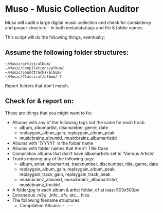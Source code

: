 # Muso - Music Collection Auditor

Muso will audit a large digital music collection and check for consistency and proper structure - in both metadata/tags and file & folder names.

This script will do the following things, eventually:

## Assume the following folder structures:

	~/Music/artist/album/
	~/Music/Compilations/album/
	~/Music/Soundtracks/album/
	~/Music/Classical/album/ ?


Report folders that don't match.

## Check for & report on:

These are things that you might want to fix:

* Albums with any of the following tags not the same for each track:
	* album, albumartist, discnumber, genre, date
	* replaygain_album_gain, replaygain_album_peak
	* musicbrainz_albumid, musicbrainz_albumartistid
* Albums with '(YYYY)' in the folder name
* Albums with folder names that Aren't Title Case
* Compilation albums that don't have albumartists set to 'Various Artists'
* Tracks missing any of the following tags:
	* album, artist, albumartist, tracknumber, discnumber, title, genre, date
	* replaygain_album_gain, replaygain_album_peak, replaygain_track_gain, replaygain_track_peak
	* musicbrainz_albumid, musicbrainz_albumartistid, musicbrainz_trackid
* A folder.jpg in each album & artist folder, of at least 500x500px
* Extraneous .m3u, .info, .sfv, etc... files.
* The following filename structures:
	* Compilation Albums: <album> - <discnumber>.<tracknumber> - <artist> - <title>.ext
	* Regular Albums:     <artist> - <album> - <discnumber>.<tracknumber> - <title>.ext
* Genre issues:
	* Genre's with small number of tracks/ one track/ablum in
	* Unknown genre's/malformed genre tags

## Report on:

These are more statistical/informational:

* Total numbers of: tracks, albums, artists, genre's, total collection size in GB
* Breakdown of file formats: mp3/flac/ogg/etc
* Breakdown of bitrates for mp3/ogg/etc
* Most/least represented:
	* Artist, Genre

## TODO:

* Choose a tagging library. Probably either [Mutagen](http://code.google.com/p/mutagen/) or [hsaudiotag](https://pypi.python.org/pypi/hsaudiotag)
